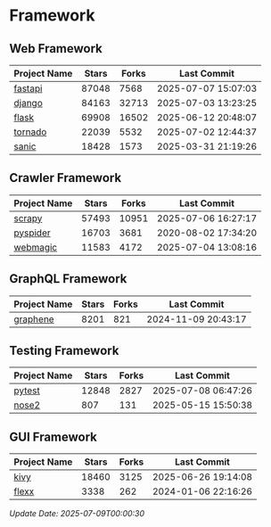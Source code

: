 # Framework

## Web Framework
| Project Name | Stars | Forks | Last Commit |
| ------------ | ----- | ----- | ----------- |
| [fastapi](https://github.com/fastapi/fastapi) | 87048 | 7568 | 2025-07-07 15:07:03 |
| [django](https://github.com/django/django) | 84163 | 32713 | 2025-07-03 13:23:25 |
| [flask](https://github.com/pallets/flask) | 69908 | 16502 | 2025-06-12 20:48:07 |
| [tornado](https://github.com/tornadoweb/tornado) | 22039 | 5532 | 2025-07-02 12:44:37 |
| [sanic](https://github.com/sanic-org/sanic) | 18428 | 1573 | 2025-03-31 21:19:26 |

## Crawler Framework
| Project Name | Stars | Forks | Last Commit |
| ------------ | ----- | ----- | ----------- |
| [scrapy](https://github.com/scrapy/scrapy) | 57493 | 10951 | 2025-07-06 16:27:17 |
| [pyspider](https://github.com/binux/pyspider) | 16703 | 3681 | 2020-08-02 17:34:20 |
| [webmagic](https://github.com/code4craft/webmagic) | 11583 | 4172 | 2025-07-04 13:08:16 |

## GraphQL Framework
| Project Name | Stars | Forks | Last Commit |
| ------------ | ----- | ----- | ----------- |
| [graphene](https://github.com/graphql-python/graphene) | 8201 | 821 | 2024-11-09 20:43:17 |

## Testing Framework
| Project Name | Stars | Forks | Last Commit |
| ------------ | ----- | ----- | ----------- |
| [pytest](https://github.com/pytest-dev/pytest) | 12848 | 2827 | 2025-07-08 06:47:26 |
| [nose2](https://github.com/nose-devs/nose2) | 807 | 131 | 2025-05-15 15:50:38 |

## GUI Framework
| Project Name | Stars | Forks | Last Commit |
| ------------ | ----- | ----- | ----------- |
| [kivy](https://github.com/kivy/kivy) | 18460 | 3125 | 2025-06-26 19:14:08 |
| [flexx](https://github.com/flexxui/flexx) | 3338 | 262 | 2024-01-06 22:16:26 |

*Update Date: 2025-07-09T00:00:30*